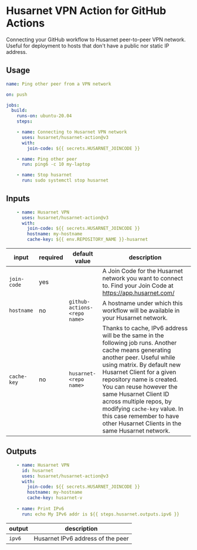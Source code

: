 # Husarnet VPN Action for GitHub Actions

Connecting your GitHub workflow to Husarnet peer-to-peer VPN network. Useful for deployment to hosts that don't have a public nor static IP address.

## Usage

```yaml
name: Ping other peer from a VPN network

on: push

jobs:
  build:
    runs-on: ubuntu-20.04
    steps:

    - name: Connecting to Husarnet VPN network
      uses: husarnet/husarnet-action@v3
      with:
        join-code: ${{ secrets.HUSARNET_JOINCODE }}

    - name: Ping other peer
      run: ping6 -c 10 my-laptop

    - name: Stop husarnet
      run: sudo systemctl stop husarnet
```

## Inputs

```yaml
    - name: Husarnet VPN
      uses: husarnet/husarnet-action@v3
      with:
        join-code: ${{ secrets.HUSARNET_JOINCODE }}
        hostname: my-hostname
        cache-key: ${{ env.REPOSITORY_NAME }}-husarnet
```

| input | required | default value | description |
| - | - | - | - |
| `join-code` | yes |  | A Join Code for the Husarnet network you want to connect to. Find your Join Code at https://app.husarnet.com/  |
| `hostname` | no | `github-actions-<repo name>` | A hostname under which this workflow will be available in your Husarnet network. |
| `cache-key` | no | `husarnet-<repo name>` | Thanks to cache, IPv6 address will be the same in the following job runs. Another cache means generating another peer. Useful while using matrix. By default new Husarnet Client for a given repository name is created. You can reuse however the same Husarnet Client ID across multiple repos, by modifying `cache-key` value. In this case remember to have other Husarnet Clients in the same Husarnet network. |

## Outputs

```yaml
    - name: Husarnet VPN
      id: husarnet
      uses: husarnet/husarnet-action@v3
      with:
        join-code: ${{ secrets.HUSARNET_JOINCODE }}
        hostname: my-hostname
        cache-key: husarnet-v
    
    - name: Print IPv6
      run: echo My IPv6 addr is ${{ steps.husarnet.outputs.ipv6 }}
```

| output | description |
| - | - |
| `ipv6` | Husarnet IPv6 address of the peer |
